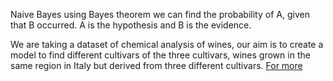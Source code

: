 Naive Bayes using Bayes theorem we can find the probability of A, given that B occurred. A is the hypothesis and B is the evidence.

We are taking a dataset of chemical analysis of wines, 
our aim is to create a model to find different cultivars of the three cultivars, wines grown in the same region in Italy but derived from three different cultivars.
[For more](https://en.wikipedia.org/wiki/Naive_Bayes_classifier)
